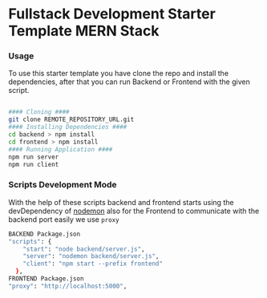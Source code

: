 Fullstack Development Starter Template MERN Stack
========

### Usage ###

To use this starter template you have clone the repo and install the dependencies, after that 
you can run Backend or Frontend with the given script.

```sh

#### Cloning ####
git clone REMOTE_REPOSITORY_URL.git
#### Installing Dependencies ####
cd backend > npm install
cd frontend > npm install
#### Running Application ####
npm run server
npm run client

```


### Scripts Development Mode ###

With the help of these scripts backend and frontend starts using the devDependency of [nodemon](https://nodemon.io/)
also for the Frontend to communicate with the backend port easily we use `proxy`

```sh
BACKEND Package.json
"scripts": {
    "start": "node backend/server.js",
    "server": "nodemon backend/server.js",
    "client": "npm start --prefix frontend"
  },
FRONTEND Package.json
"proxy": "http://localhost:5000",
```